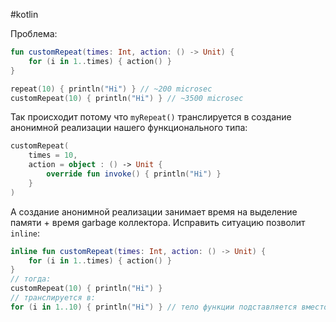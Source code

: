 #kotlin 

Проблема:
``` kotlin
fun customRepeat(times: Int, action: () -> Unit) {
	for (i in 1..times) { action() }
}

repeat(10) { println("Hi") } // ~200 microsec
customRepeat(10) { println("Hi") } // ~3500 microsec
```

Так происходит потому что `myRepeat()` транслируется в создание анонимной реализации нашего функционального типа:
``` kotlin
customRepeat(
	times = 10,
	action = object : () -> Unit {
		override fun invoke() { println("Hi") }
	}
)
```

А создание анонимной реализации занимает время на выделение памяти + время garbage коллектора.
Исправить ситуацию позволит `inline`:
``` kotlin
inline fun customRepeat(times: Int, action: () -> Unit) {
	for (i in 1..times) { action() }
}
// тогда:
customRepeat(10) { println("Hi") }
// транслируется в:
for (i in 1..10) { println("Hi") } // тело функции подставляется вместо вызова
```